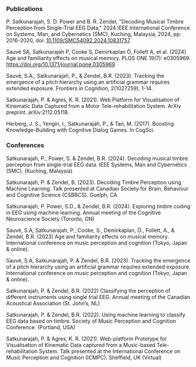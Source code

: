 ### Publications
P. Satkunarajah, S. D. Power and B. R. Zendel, "Decoding Musical Timbre Perception from Single-Trial EEG Data," 2024 IEEE International Conference on Systems, Man, and Cybernetics (SMC), Kuching, Malaysia, 2024, pp. 2016-2020, doi: [10.1109/SMC54092.2024.10831757](https://doi.org/10.1109/SMC54092.2024.10831757).

Sauvé SA, Satkunarajah P, Cooke S, Demirkaplan Ö, Follett A, et al. (2024) Age and familiarity effects on musical memory. 
PLOS ONE 19(7): e0305969. https://doi.org/10.1371/journal.pone.0305969

Sauvé, S.A., Satkunarajah, P., & Zendel, B.R. (2023). Tracking the emergence of a pitch hierarchy
using an artificial grammar requires extended exposure. Frontiers in Cognition, 2(1027259), 1-14.

Satkunarajah, P. & Agres, K. R. (2021). Web Platform for Visualisation of Kinematic Data Captured
from a Motor Tele-rehabilitation System. ArXiv preprint. arXiv:2112.05118.

Herberg, J. S., Yengin, I., Satkunarajah, P., & Tan, M. (2017). Boosting Knowledge-Building with
Cognitive Dialog Games. In CogSci.

### Conferences
Satkunarajah, P., Power, S. & Zendel, B.R. (2024). Decoding musical timbre perception from single-trial EEG data. IEEE Systems, Man and Cybernetics (SMC). (Kuching, Malaysia)

Satkunarajah, P. & Zendel, B. (2023). Decoding Timbre Perception using Machine Learning. Talk presented at Canadian Society for Brain, Behaviour and Cognitive Science (CSBBCS). Guelph, CA

Satkunarajah, P. Power, S.D., & Zendel, B.R. (2024). Exploring timbre coding in EEG using machine learning. Annual meeting of the Cognitive Neuroscience Society (Toronto, ON)

Sauvé, S.A, Satkunarajah, P., Cooke, S., Demirkaplan, Ӧ., Follett, A., & Zendel, B.R. (2023) Age and familiarity effects on musical memory. International conference on music perception and cognition (Tokyo, Japan & online).

Sauvé, S.A, Satkunarajah, P. & Zendel, B.R. (2023). Tracking the emergence of a pitch hierarchy using an artificial grammar requires extended exposure. International conference on music perception and cognition (Tokyo, Japan & online). 

Satkunarajah, P. & Zendel, B.R. (2022) Classifying the perception of different instruments using single trial EEG. Annual meeting of the Canadian Acoustical Association (St. John’s, NL)


Satkunarajah, P. & Zendel, B.R. (2022). Using machine learning to classify EEG data based on timbre. Society of Music Perception and Cognition Conference. (Portland, USA)

Satkunarajah, P. & Agres, K. R. (2021). Web-platform Prototype for Visualisation of Kinematic Data captured from a Music-based Tele-rehabilitation System. Talk presented at the International Conference on Music Perception and Cognition (ICMPC). Sheffield, UK (Virtual)

